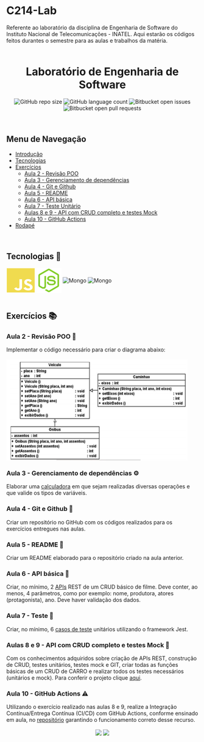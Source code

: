 # C214-Lab

<div id="intro">
Referente ao laboratório da disciplina de Engenharia de Software do Instituto Nacional de Telecomunicações - INATEL.
Aqui estarão os códigos feitos durantes o semestre para as aulas e trabalhos da matéria.
</div>

<br>

<h1 align="center">Laboratório de Engenharia de Software</h1>

<div align="center">

![GitHub repo size](https://img.shields.io/github/repo-size/IagoCB/lab-c214)
![GitHub language count](https://img.shields.io/github/languages/count/IagoCB/lab-c214)
![Bitbucket open issues](https://img.shields.io/bitbucket/issues/IagoCB/lab-c214)
![Bitbucket open pull requests](https://img.shields.io/bitbucket/pr-raw/IagoCB/lab-c214)

</div>

<br>

<div>
<h2>Menu de Navegação</h2>

- <a href="#intro">Introdução</a>
- <a href="#tecnologia">Tecnologias</a>
- <a href="#exerc">Exercícios</a>
  - <a href="#a1">Aula 2 - Revisão POO</a>
  - <a href="#a2">Aula 3 - Gerenciamento de dependências</a>
  - <a href="#a3">Aula 4 - Git e Github</a>
  - <a href="#a4">Aula 5 - README</a>
  - <a href="#a5">Aula 6 - API básica</a>
  - <a href="#a6">Aula 7 - Teste Unitário</a>
  - <a href="#a7">Aulas 8 e 9 - API com CRUD completo e testes Mock</a>
  - <a href="#a8">Aula 10 - GitHub Actions</a>
- <a href="#footer">Rodapé</a>
</div>

<div style="display: inline_block"><br>
<h2 id="tecnologia" align="left">Tecnologias 🚀</h2>

  <img align="center" alt="Js" height="65" width="75" src="https://raw.githubusercontent.com/devicons/devicon/master/icons/javascript/javascript-plain.svg">
  <img align="center" alt="Node" height="65" width="65" src="https://raw.githubusercontent.com/devicons/devicon/master/icons/nodejs/nodejs-plain.svg">
  <img align="center" alt="Mongo" height="65" width="65" src="https://cdn.worldvectorlogo.com/logos/postman.svg">
  <img align="center" alt="Mongo" height="65" width="215" src="https://assets.stickpng.com/images/58481021cef1014c0b5e494b.png">

 <br>

</div>
<br>
<div>
<h2 id="exerc" align="left">Exercícios 📚</h2>
<div>
    <h3 id="a1">Aula 2 - Revisão POO 🔎</h3>
      <a>Implementar o código necessário para criar o diagrama abaixo: <br><br></a>
      <img align="center" height="265" width="475" src="imagens/veiculo_diagrama.png">
    <h3 id="a2">Aula 3 - Gerenciamento de dependências ⚙️</h3>
      Elaborar uma <a href="https://github.com/jvoliveirag/C214-Lab/tree/main/Aula3_Ger_Dependencias">calculadora</a> em que sejam realizadas diversas operações e que valide os tipos de variáveis.
    <h3 id="a3">Aula 4 - Git e Github 🔗</h3>
      <a>Criar um repositório no GitHub com os códigos realizados para os exercícios entregues nas aulas.</a>
    <h3 id="a4">Aula 5 - README 📝</h3>
      <a>Criar um README elaborado para o repositório criado na aula anterior.</a>
    <h3 id="a5">Aula 6 - API básica 📄</h3>
      Criar, no mínimo, 2 <a href="https://github.com/jvoliveirag/C214-Lab/tree/main/Aula6_API">APIs</a> REST de um CRUD básico de filme. Deve conter, ao menos, 4 parâmetros, como por exemplo: nome, produtora, atores (protagonista), ano. Deve haver validação dos dados.
    <h3 id="a6">Aula 7 - Teste 🧪</h3>
      Criar, no mínimo, 6 <a href="https://github.com/jvoliveirag/C214-Lab/tree/main/Aula6_API/test">casos de teste</a> unitários utilizando o framework Jest.
    <h3 id="a7">Aulas 8 e 9 - API com CRUD completo e testes Mock 🔬</h3>
      Com os conhecimentos adquiridos sobre criação de APIs REST, construção de CRUD, testes unitários, testes mock e GIT, criar todas as funções básicas de um CRUD de CARRO e realizar todos os testes necessários (unitários e mock). Para conferir o projeto clique <a href="https://github.com/jvoliveirag/API-C214-LAB">aqui</a>.
    <h3 id="a8">Aula 10 - GitHub Actions ⚠️</h3>
      Utilizando o exercício realizado nas aulas 8 e 9, realize a Integração Contínua/Entrega Contínua (CI/CD) com GitHub Actions, conforme ensinado em aula, no <a href="https://github.com/jvoliveirag/API-C214-LAB">repositório</a> garantindo o funcionamento correto desse recurso.

</div>
<br>
</div>

<div id="footer" align="center">
<a href="https://www.linkedin.com/in/joaov-oliveira/" target="_blank"><img src="https://img.shields.io/badge/-LinkedIn-%230077B5?style=for-the-badge&logo=linkedin&logoColor=white" target="_blank"></a>
<a href = "mailto:jv.oliveirag@gmail.com"><img src="https://img.shields.io/badge/-Gmail-%23333?style=for-the-badge&logo=gmail&logoColor=white" target="_blank"></a>
</div>
